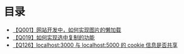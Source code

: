 # 目录
+ [【Q001】网站开发中，如何实现图片的懒加载](1.html)
+ [【Q019】如何实现选中复制的功能](20.html)
+ [【Q126】localhost:3000 与 localhost:5000 的 cookie 信息是否共享](127.html)